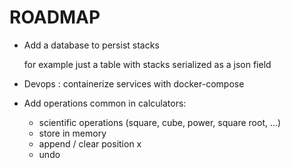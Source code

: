 # ROADMAP

- Add a database to persist stacks

  for example just a table with stacks serialized as a json field

- Devops : containerize services with docker-compose

- Add operations common in calculators:

  - scientific operations (square, cube, power, square root, ...)
  - store in memory
  - append / clear position x
  - undo
